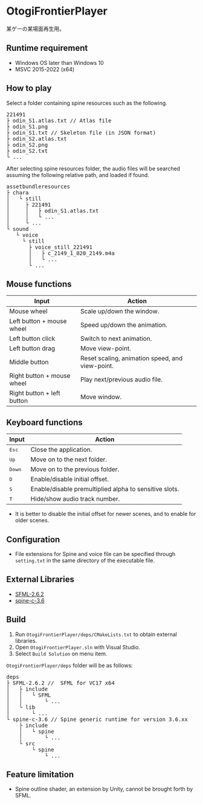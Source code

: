 # OtogiFrontierPlayer
某ゲーの某場面再生用。

## Runtime requirement
- Windows OS later than Windows 10
- MSVC 2015-2022 (x64)

## How to play
Select a folder containing spine resources such as the following.
<pre>
221491
├ odin_S1.atlas.txt // Atlas file
├ odin_S1.png
├ odin_S1.txt // Skeleton file (in JSON format)
├ odin_S2.atlas.txt
├ odin_S2.png
├ odin_S2.txt
└ ...
</pre>

After selecting spine resources folder, the audio files will be searched assuming the following relative path, and loaded if found.
<pre>
assetbundleresources
├ chara
│   └ still
│     ├ 221491
│     │   ├ odin_S1.atlas.txt
│     │   └ ...
│     └ ...
└ sound
   └ voice
     └ still
       ├ voice_still_221491
       │   ├ c_2149_1_020_2149.m4a
       │   └ ...
       └ ...
</pre>

## Mouse functions
| Input | Action |
| --- | --- |
| Mouse wheel | Scale up/down the window. |
| Left button + mouse wheel | Speed up/down the animation. |
| Left button click | Switch to next animation. |
| Left button drag | Move view-point. |
| Middle button | Reset scaling, animation speed, and view-point. |
| Right button + mouse wheel | Play next/previous audio file. |
| Right button + left button | Move window. |

## Keyboard functions
| Input | Action |
| --- | --- |
| <kbd>Esc</kbd> | Close the application. |
| <kbd>Up</kbd> | Move on to the next folder. |
| <kbd>Down</kbd> | Move on to the previous folder. |
| <kbd>D</kbd> | Enable/disable initial offset. |
| <kbd>S</kbd> | Enable/disable premultiplied alpha to sensitive slots. |
| <kbd>T</kbd> | Hide/show audio track number. |

- It is better to disable the initial offset for newer scenes, and to enable for older scenes.

## Configuration
- File extensions for Spine and voice file can be specified through `setting.txt` in the same directory of the executable file.

## External Libraries
- [SFML-2.6.2](https://www.sfml-dev.org/download/sfml/2.6.2/)
- [spine-c-3.6](https://github.com/EsotericSoftware/spine-runtimes/tree/3.6)

## Build

1. Run `OtogiFrontierPlayer/deps/CMakeLists.txt` to obtain external libraries.
2. Open `OtogiFrontierPlayer.sln` with Visual Studio.
3. Select `Build Solution` on menu item.

`OtogiFrontierPlayer/deps` folder will be as follows:
<pre>
deps
├ SFML-2.6.2 //  SFML for VC17 x64
│   ├ include
│   │   └ SFML
│   │       └ ...
│   └ lib
│       └ ...
└ spine-c-3.6 // Spine generic runtime for version 3.6.xx
    ├ include
    │   └ spine
    │       └ ...
    └ src
        └ spine
            └ ...
</pre>

## Feature limitation
- Spine outline shader, an extension by Unity, cannot be brought forth by SFML.
